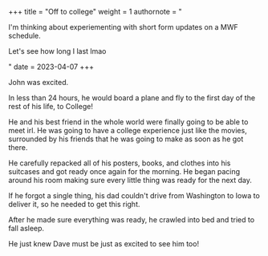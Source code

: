 +++
title = "Off to college"
weight = 1 
authornote = "<p>I'm thinking about experiementing with short form updates on a MWF schedule.</p><p>Let's see how long I last lmao</p>"
date = 2023-04-07
+++
<p>
John was excited.
</p>

<p>
In less than 24 hours, he would board a plane and fly to the first day of the rest of his life, to College!
</p>

<p>
He and his best friend in the whole world were finally going to be able to meet irl. He was going to have a college experience just like the movies, surrounded by his friends that he was going to make as soon as he got there.
</p>

<p>
He carefully repacked all of his posters, books, and clothes into his suitcases and got ready once again for the morning. He began pacing around his room making sure every little thing was ready for the next day.
</p>

<p>
If he forgot a single thing, his dad couldn't drive from Washington to Iowa to deliver it, so he needed to get this right.
</p>

<p>
After he made sure everything was ready, he crawled into bed and tried to fall asleep.
</p>

<p>
He just knew Dave must be just as excited to see him too!
</p>

